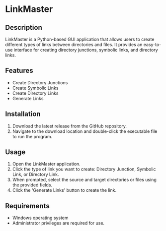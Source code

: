 # LinkMaster

## Description
LinkMaster is a Python-based GUI application that allows users to create different types of links between directories and files. It provides an easy-to-use interface for creating directory junctions, symbolic links, and directory links.

## Features
- Create Directory Junctions
- Create Symbolic Links
- Create Directory Links
- Generate Links

## Installation
1. Download the latest release from the GitHub repository.
2. Navigate to the download location and double-click the executable file to run the program.

## Usage
1. Open the LinkMaster application.
2. Click the type of link you want to create: Directory Junction, Symbolic Link, or Directory Link.
3. When prompted, select the source and target directories or files using the provided fields.
4. Click the 'Generate Links' button to create the link.

## Requirements
- Windows operating system
- Administrator privileges are required for use.